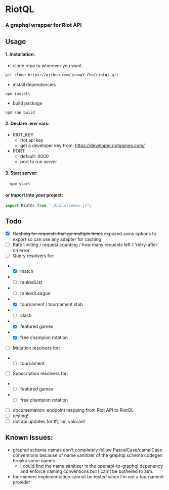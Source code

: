 # RiotQL

### A graphql wrapper for Riot API

## Usage

#### 1. Installation:

- clone repo to wherever you want.

```bash
git clone https://github.com/jeongY-Cho/riotql.git
```

- install dependencies

```
npm install
```

- build package

```
npm run build
```

#### 2. Declare .env vars:

- RIOT_KEY
  - riot api key
  - get a developer key from: https://developer.riotgames.com/
- PORT
  - default: 4000
  - port to run server

#### 3. Start server:

```
  npm start
```

#### or import into your project:

```typescript
import RiotQL from "./build/index.js";
```

## Todo

- [x] ~~Caching for requests that go multiple times~~ exposed axios options to export so can use any adapter for caching
- [ ] Rate limiting / request counting / how many requests left / 'retry-after' on error
- [ ] Query resolvers for:
- - [x] match
- - [ ] rankedList
- - [ ] rankedLeague
- - [x] tournament / tournament stub
- - [ ] clash
- - [x] featured games
- - [x] free champion rotation
- [ ] Mutation resolvers for:
- - [ ] tournament
- [ ] Subscription resolvers for:
- - [ ] featured games
- - [ ] free champion rotation
- [ ] documentation: endpoint mapping from Riot API to RiotQL
- [ ] testing!
- [ ] riot api updates for tft, lor, valorant

## Known Issues:

- graphql schema names don't completely follow PascalCase/camelCase conventions because of name sanitizer of the graphql schema codegen breaks some names.
  - I could find the name sanitizer in the openapi-to-graphql depenency and enforce naming conventions but I can't be bothered to atm.
- tournament implementation cannot be tested since I'm not a tournament provider
